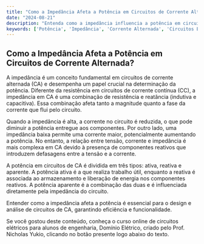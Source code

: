 ```yaml
---
title: "Como a Impedância Afeta a Potência em Circuitos de Corrente Alternada?"
date: "2024-08-21"
description: "Entenda como a impedância influencia a potência em circuitos de corrente alternada e sua importância no estudo de engenharia elétrica."
keywords: ['Potência', 'Impedância', 'Corrente Alternada', 'Circuitos Elétricos']
---
```


## Como a Impedância Afeta a Potência em Circuitos de Corrente Alternada?

A impedância é um conceito fundamental em circuitos de corrente alternada (CA) e desempenha um papel crucial na determinação da potência. Diferente da resistência em circuitos de corrente contínua (CC), a impedância em CA é uma combinação de resistência e reatância (indutiva e capacitiva). Essa combinação afeta tanto a magnitude quanto a fase da corrente que flui pelo circuito.

Quando a impedância é alta, a corrente no circuito é reduzida, o que pode diminuir a potência entregue aos componentes. Por outro lado, uma impedância baixa permite uma corrente maior, potencialmente aumentando a potência. No entanto, a relação entre tensão, corrente e impedância é mais complexa em CA devido à presença de componentes reativos que introduzem defasagens entre a tensão e a corrente.

A potência em circuitos de CA é dividida em três tipos: ativa, reativa e aparente. A potência ativa é a que realiza trabalho útil, enquanto a reativa é associada ao armazenamento e liberação de energia nos componentes reativos. A potência aparente é a combinação das duas e é influenciada diretamente pela impedância do circuito.

Entender como a impedância afeta a potência é essencial para o design e análise de circuitos de CA, garantindo eficiência e funcionalidade.

Se você gostou deste conteúdo, conheça o curso online de circuitos elétricos para alunos de engenharia, Domínio Elétrico, criado pelo Prof. Nicholas Yukio, clicando no botão presente logo abaixo do texto.